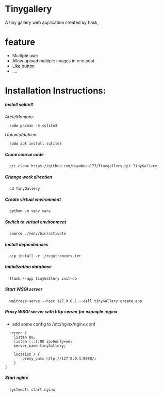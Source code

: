 # Tinygallery
A tiny gallery web application created by flask, 

# feature
* Multiple user
* Allow upload multiple images in one post
* Like button
* ....

# Installation Instructions:

##### Install sqlite3 

*Arch/Manjaro*
```
  sudo pacman -S sqlite3
```

*Ubtuntu/debian*
```
  sudo apt install sqlite3
```

##### Clone source code
```
  git clone https://github.com/Hayabusa177/Tinygallery.git TinyGallery
```

##### Change work direction
```
  cd TinyGallery
```

##### Create virtual environment
```
  python -m venv venv
```

##### Switch to virtual environment
```
  source ./venv/bin/activate
```

##### Install dependencies
```
  pip install -r ./requirements.txt
```
##### Initialization database
```
  flask --app tinyGallery init-db
```
 
##### Start WSGI server
```
  waitress-serve --host 127.0.0.1 --call tinyGallery:create_app
```

##### Proxy WSGI server with http server for example :nginx

* add some config to /etc/nginx/nginx.conf
```
  server {
    listen 80;
    listen [::]:80 ipv6only=on;
    server_name tinyGallery;
        
    location / {
        proxy_pass http://127.0.0.1:8080/;
    }
}
```

##### Start nginx
```
  systemctl start nginx
```
